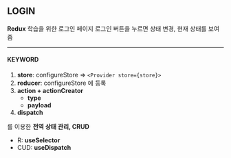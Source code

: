 ## LOGIN

**Redux** 학습을 위한 로그인 페이지
로그인 버튼을 누르면 상태 변경, 현재 상태를 보여줌

---

#### KEYWORD

1. **store**: configureStore => `<Provider store={store}>`
2. **reducer**: configureStore 에 등록
3. **action + actionCreator**
   - **type**
   - **payload**
4. **dispatch**

를 이용한 **전역 상태 관리, CRUD**

- R: **useSelector**
- CUD: **useDispatch**
